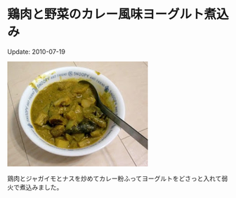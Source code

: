 鶏肉と野菜のカレー風味ヨーグルト煮込み
=====

Update: 2010-07-19

![](20100719_0.jpg)

鶏肉とジャガイモとナスを炒めてカレー粉ふってヨーグルトをどさっと入れて弱火で煮込みました。

